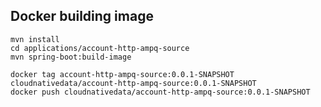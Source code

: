 ## Docker building image

```shell
mvn install
cd applications/account-http-ampq-source
mvn spring-boot:build-image
```

```shell
docker tag account-http-ampq-source:0.0.1-SNAPSHOT cloudnativedata/account-http-ampq-source:0.0.1-SNAPSHOT
docker push cloudnativedata/account-http-ampq-source:0.0.1-SNAPSHOT
```


